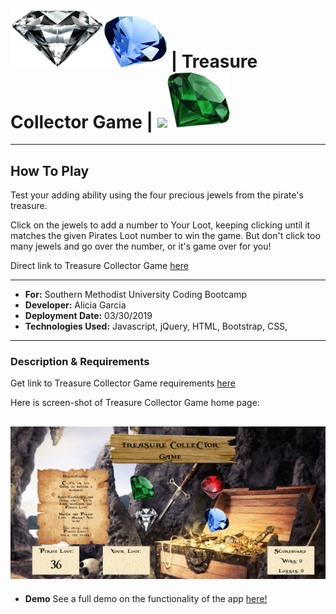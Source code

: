 # <img src="./assests/images/diamond-png-22521.png" width="150"><img src="./assests/images/sapphire-stone-2743.png" width="100"> | Treasure Collector Game | <img src="../assests/images/ruby-stone-2743.png" width="100"><img src="./assests/images/emerald-stone-2803.png" width="100">

---

## How To Play

Test your adding ability using the four precious jewels from the pirate's treasure.

Click on the jewels to add a number to Your Loot, keeping clicking until it matches the given Pirates Loot number to win the game. But don't click too many jewels and go over the number, or it's game over for you!

Direct link to Treasure Collector Game [here](https://am-gforcehub.github.io/unit-4-game/)

---

- **For:** Southern Methodist University Coding Bootcamp
- **Developer:** Alicia Garcia
- **Deployment Date:** 03/30/2019
- **Technologies Used:** Javascript, jQuery, HTML, Bootstrap, CSS,

---

### Description & Requirements

Get link to Treasure Collector Game requirements [here](https://docs.google.com/document/d/1cCXp8RJ5B4GGJDP-92wiVpfTGtl-wQ5cw-49m7Wxe-s/edit?usp=sharing)

Here is screen-shot of Treasure Collector Game home page:

## ![View of Home Page](./assests/images/crystalcollectorgame.png)

- **Demo**
  See a full demo on the functionality of the app [here!]()
